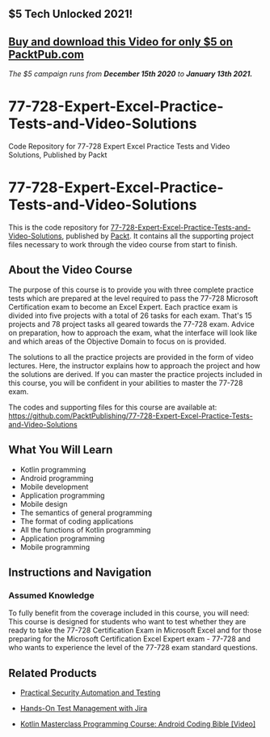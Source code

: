 ## $5 Tech Unlocked 2021!
[Buy and download this Video for only $5 on PacktPub.com](https://www.packtpub.com/product/77-728-expert-excel-practice-tests-and-video-solutions-video/9781838641290)
-----
*The $5 campaign         runs from __December 15th 2020__ to __January 13th 2021.__*

# 77-728-Expert-Excel-Practice-Tests-and-Video-Solutions
Code Repository for 77-728 Expert Excel Practice Tests and Video Solutions, Published by Packt
# 77-728-Expert-Excel-Practice-Tests-and-Video-Solutions
This is the code repository for [77-728-Expert-Excel-Practice-Tests-and-Video-Solutions](https://www.packtpub.com/application-development/kotlin-masterclass-programming-course-android-coding-bible-video?utm_source=github&utm_medium=repository&utm_campaign=9781838644024), published by [Packt](https://www.packtpub.com/?utm_source=github). It contains all the supporting project files necessary to work through the video course from start to finish.
## About the Video Course
The purpose of this course is to provide you with three complete practice tests which are prepared at the level required to pass the 77-728 Microsoft Certification exam to become an Excel Expert. Each practice exam is divided into five projects with a total of 26 tasks for each exam. That's 15 projects and 78 project tasks all geared towards the 77-728 exam. Advice on preparation, how to approach the exam, what the interface will look like and which areas of the Objective Domain to focus on is provided.

The solutions to all the practice projects are provided in the form of video lectures. Here, the instructor explains how to approach the project and how the solutions are derived. If you can master the practice projects included in this course, you will be confident in your abilities to master the 77-728 exam.

The codes and supporting files for this course are available at: https://github.com/PacktPublishing/77-728-Expert-Excel-Practice-Tests-and-Video-Solutions

<H2>What You Will Learn</H2>
<DIV class=book-info-will-learn-text>
<UL>
<LI>Kotlin programming 
<LI>Android programming 
<LI>Mobile development 
<LI>Application programming 
<LI>Mobile design 
<LI>The semantics of general programming 
<LI>The format of coding applications 
<LI>All the functions of Kotlin programming 
<LI>Application programming 
<LI>Mobile programming </LI></UL></DIV>

## Instructions and Navigation
### Assumed Knowledge
To fully benefit from the coverage included in this course, you will need:<br/>
This course is designed for students who want to test whether they are ready to take the 77-728 Certification Exam in Microsoft Excel and for those preparing for the Microsoft Certification Excel Expert exam - 77-728 and who wants to experience the level of the 77-728 exam standard questions.


## Related Products
* [Practical Security Automation and Testing](https://www.packtpub.com/networking-and-servers/practical-security-automation-and-testing?utm_source=github&utm_medium=repository&utm_campaign=9781789802023)

* [Hands-On Test Management with Jira](https://www.packtpub.com/application-development/kotlin-masterclass-programming-course-android-coding-bible-video?utm_source=github&utm_medium=repository&utm_campaign=9781838644024)

* [Kotlin Masterclass Programming Course: Android Coding Bible [Video]](https://www.packtpub.com/application-development/kotlin-masterclass-programming-course-android-coding-bible-video?utm_source=github&utm_medium=repository&utm_campaign=9781838644024)

